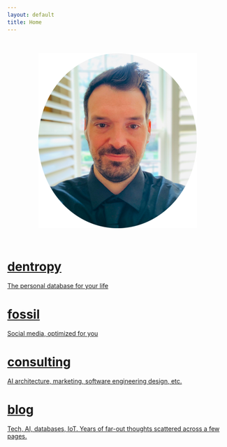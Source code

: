 ```yaml
---
layout: default 
title: Home
---
```


<div style="display: flex; justify-content: center; padding: 2rem">
	<img src="/images/2022-primary-avatar-circle.png" />
</div>

<div class="container">
	<a href="https://www.getdentropy.com" class="column card">
		<h1>dentropy</h1>
		<p>The personal database for your life</p>
	</a>
	<a href="https://fossil-social.com" class="column card">
		<h1>fossil</h1>
		<p>Social media, optimized for you</p>
	</a>
	<a href="/projects/consulting" class="column card">
		<h1>consulting</h1>
		<p>AI architecture, marketing, software engineering design, etc.</p>
	</a>
	<a href="/blog" class="column card">
		<h1>blog</h1>
		<p>Tech, AI, databases, IoT. Years of far-out thoughts scattered across a few pages.</p>
	</a>
</div>

<p>&nbsp;</p>

